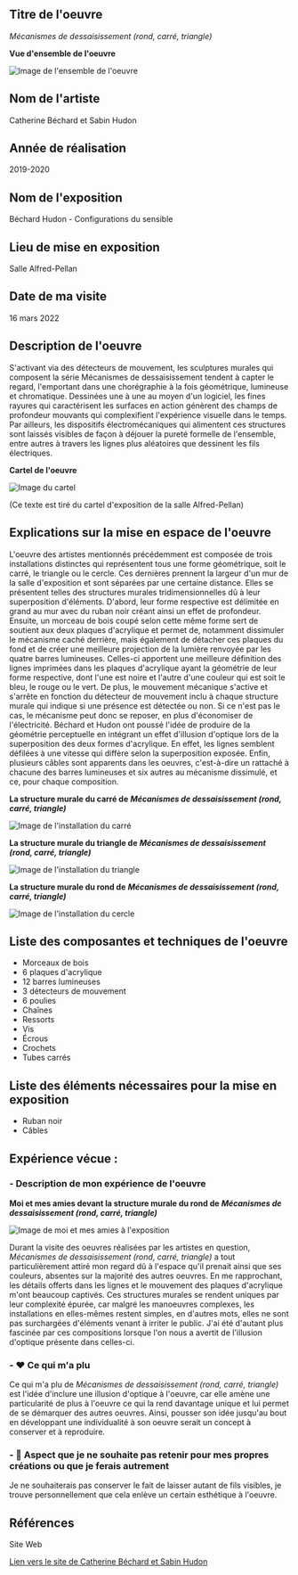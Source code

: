 ## Titre de l'oeuvre 
 
 *Mécanismes de dessaisissement (rond, carré, triangle)*

 **Vue d'ensemble de l'oeuvre**
 
 ![Image de l'ensemble de l'oeuvre](medias/photographies/photo_complete_oeuvre.jpg)

 ## Nom de l'artiste 
 
 Catherine Béchard et Sabin Hudon

 ## Année de réalisation
 
 2019-2020

 ## Nom de l'exposition

 Béchard Hudon - Configurations du sensible

 ## Lieu de mise en exposition
 
 Salle Alfred-Pellan

 ## Date de ma visite
 
 16 mars 2022

 ## Description de l'oeuvre 
 
S'activant via des détecteurs de mouvement, les sculptures murales qui composent la série Mécanismes de dessaisissement tendent à capter le regard, l'emportant dans une chorégraphie à la fois géométrique, lumineuse et chromatique. Dessinées une à une au moyen d'un logiciel, les fines rayures qui caractérisent les surfaces en action génèrent des champs de profondeur mouvants qui complexifient l'expérience visuelle dans le temps. Par ailleurs, les dispositifs électromécaniques qui alimentent ces structures sont laissés visibles de façon à déjouer la pureté formelle de l'ensemble, entre autres à travers les lignes plus aléatoires que dessinent les fils électriques. 

**Cartel de l'oeuvre**

![Image du cartel](medias/photographies/photo_cartel.jpg)

(Ce texte est tiré du cartel d'exposition de la salle Alfred-Pellan)

 ## Explications sur la mise en espace de l'oeuvre
 
L'oeuvre des artistes mentionnés précédemment est composée de trois installations distinctes qui représentent tous une forme géométrique, soit le carré, le triangle ou le cercle. Ces dernières prennent la largeur d'un mur de la salle d'exposition et sont séparées par une certaine distance. Elles se présentent telles des structures murales tridimensionnelles dû à leur superposition d'éléments. D'abord, leur forme respective est délimitée en grand au mur avec du ruban noir créant ainsi un effet de profondeur. Ensuite, un morceau de bois coupé selon cette même forme sert de soutient aux deux plaques d'acrylique et permet de, notamment dissimuler le mécanisme caché derrière, mais également de détacher ces plaques du fond et de créer une meilleure projection de la lumière renvoyée par les quatre barres lumineuses. Celles-ci apportent une meilleure définition des lignes imprimées dans les plaques d'acrylique ayant la géométrie de leur forme respective, dont l'une est noire et l'autre d'une couleur qui est soit le bleu, le rouge ou le vert. De plus, le mouvement mécanique s'active et s'arrête en fonction du détecteur de mouvement inclu à chaque structure murale qui indique si une présence est détectée ou non. Si ce n'est pas le cas, le mécanisme peut donc se reposer, en plus d'économiser de l'électricité. Béchard et Hudon ont poussé l'idée de produire de la géométrie perceptuelle en intégrant un effet d'illusion d'optique lors de la superposition des deux formes d'acrylique. En effet, les lignes semblent défilées à une vitesse qui diffère selon la superposition exposée. Enfin, plusieurs câbles sont apparents dans les oeuvres, c'est-à-dire un rattaché à chacune des barres lumineuses et six autres au mécanisme dissimulé, et ce, pour chaque composition. 

**La structure murale du carré de** ***Mécanismes de dessaisissement (rond, carré, triangle)*** 

![Image de l'installation du carré](medias/photographies/photo_carre.jpg)

**La structure murale du triangle de** ***Mécanismes de dessaisissement (rond, carré, triangle)*** 

![Image de l'installation du triangle](medias/photographies/photo_triangle.jpg)

**La structure murale du rond de** ***Mécanismes de dessaisissement (rond, carré, triangle)*** 

![Image de l'installation du cercle](medias/photographies/photo_cercle.jpg)

 ## Liste des composantes et techniques de l'oeuvre 
 
 - Morceaux de bois
 - 6 plaques d'acrylique 
 - 12 barres lumineuses
 - 3 détecteurs de mouvement
 - 6 poulies
 - Chaînes
 - Ressorts
 - Vis
 - Écrous
 - Crochets
 - Tubes carrés 

 ## Liste des éléments nécessaires pour la mise en exposition 
 
 - Ruban noir
 - Câbles

 ## Expérience vécue :

 ### - Description de mon expérience de l'oeuvre 
 
 **Moi et mes amies devant la structure murale du rond de** ***Mécanismes de dessaisissement (rond, carré, triangle)***
 
![Image de moi et mes amies à l'exposition](medias/photographies/photo_groupe.jpg)
 
Durant la visite des oeuvres réalisées par les artistes en question, *Mécanismes de dessaisissement (rond, carré, triangle)* a tout particulièrement attiré mon regard dû à l'espace qu'il prenait ainsi que ses couleurs, absentes sur la majorité des autres oeuvres. En me rapprochant, les détails offerts dans les lignes et le mouvement des plaques d'acrylique m'ont beaucoup captivés. Ces structures murales se rendent uniques par leur complexité épurée, car malgré les manoeuvres complexes, les installations en elles-mêmes restent simples, en d'autres mots, elles ne sont pas surchargées d'éléments venant à irriter le public. J'ai été d'autant plus fascinée par ces compositions lorsque l'on nous a avertit de l'illusion d'optique présente dans celles-ci.

 ### - ❤️ Ce qui m'a plu
 
Ce qui m'a plu de *Mécanismes de dessaisissement (rond, carré, triangle)* est l'idée d'inclure une illusion d'optique à l'oeuvre, car elle amène une particularité de plus à l'oeuvre ce qui la rend davantage unique et lui permet de se démarquer des autres oeuvres. Ainsi, pousser son idée jusqu'au bout en développant une individualité à son oeuvre serait un concept à conserver et à reproduire. 

 ### - 🤔 Aspect que je ne souhaite pas retenir pour mes propres créations ou que je ferais autrement 
 
 Je ne souhaiterais pas conserver le fait de laisser autant de fils visibles, je trouve personnellement que cela enlève un certain esthétique à l'oeuvre. 
 
 ## Références

Site Web 

[Lien vers le site de Catherine Béchard et Sabin Hudon](https://bechardhudon.com/)
